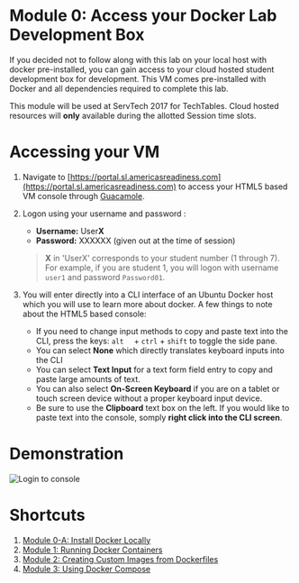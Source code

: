 # Module 0: Access your Docker Lab Development Box

If you decided not to follow along with this lab on your local host with docker pre-installed, you can gain access to your cloud hosted student development box for development. This VM comes pre-installed with Docker and all dependencies required to complete this lab.

This module will be used at ServTech 2017 for TechTables. Cloud hosted resources will **only** available during the allotted Session time slots.

# Accessing your VM

1. Navigate to [https://portal.sl.americasreadiness.com](https://portal.sl.americasreadiness.com) to access your HTML5 based VM console through [Guacamole](https://vimeo.com/116207678).

2. Logon using your username and password :
    * **Username:** User**X**
    * **Password:** XXXXXX (given out at the time of session)

    > **X** in 'UserX' corresponds to your student number (1 through 7). For example, if you are student 1, you will logon with username `user1` and password `Password01`.

3. You will enter directly into a CLI interface of an Ubuntu Docker host which you will use to learn more about docker. A few things to note about the HTML5 based console:

    * If you need to change input methods to copy and paste text into the CLI, press the keys: `alt  ` + `ctrl` + `shift` to toggle the side pane.
    * You can select  **None** which directly translates keyboard inputs into the CLI
    * You can select **Text Input** for a text form field entry to copy and paste large amounts of text.
    * You can also select **On-Screen Keyboard** if you are on a tablet or touch screen device   without a proper keyboard input device.
    * Be sure to use the **Clipboard** text box on the left. If you would like to paste text into   the console, somply **right click into the CLI screen**.

# Demonstration

![Login to console](images/console-logon.gif)

# Shortcuts

1. [Module 0-A: Install Docker Locally](https://hub.docker.com/?next=https%3A%2F%2Fhub.docker.com%2F)
2. [Module 1: Running Docker Containers](../Module-1)
3. [Module 2: Creating Custom Images from Dockerfiles](../Module-2)
4. [Module 3: Using Docker Compose](../Module-3)
